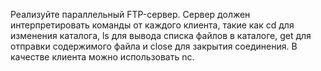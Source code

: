 Реализуйте параллельный FTP-сервер.
 Сервер должен интерпретировать команды от каждого клиента, такие как cd для изменения каталога, ls для вывода списка файлов в каталоге, get для отправки содержимого файла и close для закрытия соединения.
В качестве клиента можно использовать nc.
